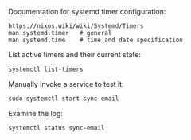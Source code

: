 
Documentation for systemd timer configuration:

    https://nixos.wiki/wiki/Systemd/Timers
    man systemd.timer   # general
    man systemd.time    # time and date specification

List active timers and their current state:

    systemctl list-timers

Manually invoke a service to test it:

    sudo systemctl start sync-email

Examine the log:

    systemctl status sync-email

